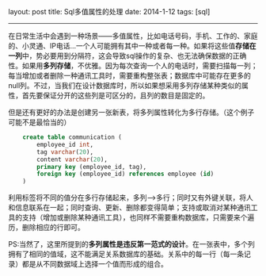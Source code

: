 layout: post
title: Sql多值属性的处理
date: 2014-1-12
tags: [sql]

---

在日常生活中会遇到一种场景——多值属性，比如电话号码，手机、工作的、家庭的、小灵通、IP电话...一个人可能拥有其中一种或者每一种。如果将这些值**存储在一列**中，势必要用到分隔符，这会导致sql操作的复杂、也无法确保数据的正确性。如果用**多列存储**，不优雅。因为每次查询一个人的电话时，需要扫描每一列；每当增加或者删除一种通讯工具时，需要重构整张表；数据库中可能存在更多的null列。不过，当我们在设计数据库时，所以如果想采用多列存储某种类似的属性，首先要保证分开的这些列是可区分的，且列的数目是固定的。 
 
但是还有更好的办法是创建另一张新表，将多列属性转化为多行存储。（这个例子可能不是最恰当的）

```sql
	create table communication (	
		employee_id int,
		tag varchar(20),
		content varchar(20),
		primary key (employee_id, tag),
		foreign key (employee_id) references employee (id)
	)
```

利用标签将不同的值分在多行存储起来，多列——>多行；同时又有外键关联，将人和信息联系在一起；同时查询、更新、删除都变得简单；支持或取消对某种通讯工具的支持（增加或删除某种通讯工具），也同样不需要重构数据库，只需要来个遍历，删除相应的行即可。  

PS:当然了，这里所提到的**多列属性是违反第一范式的设计**。在一张表中，多个列拥有了相同的值域，这不能满足关系数据库的基础。关系中的每一行（每一条记录）都是从不同数据域上选择一个值而形成的组合。
